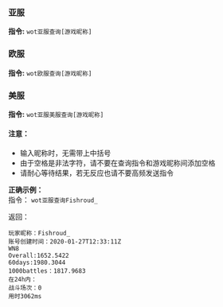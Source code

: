 ### 亚服
**指令:**
`wot亚服查询[游戏昵称]`

### 欧服
**指令:**
`wot欧服查询[游戏昵称]`

### 美服
**指令:**
`wot亚服美服查询[游戏昵称]`

#### 注意：
* 输入昵称时，无需带上中括号
* 由于空格是非法字符，请不要在查询指令和游戏昵称间添加空格
* 请耐心等待结果，若无反应也请不要高频发送指令

**正确示例：**  
指令：
`wot亚服查询Fishroud_`

返回：
```
玩家昵称：Fishroud_  
账号创建时间：2020-01-27T12:33:11Z  
WN8  
Overall:1652.5422  
60days:1980.3044  
1000battles：1817.9683  
在24h内：  
战斗场次：0   
用时3062ms
```